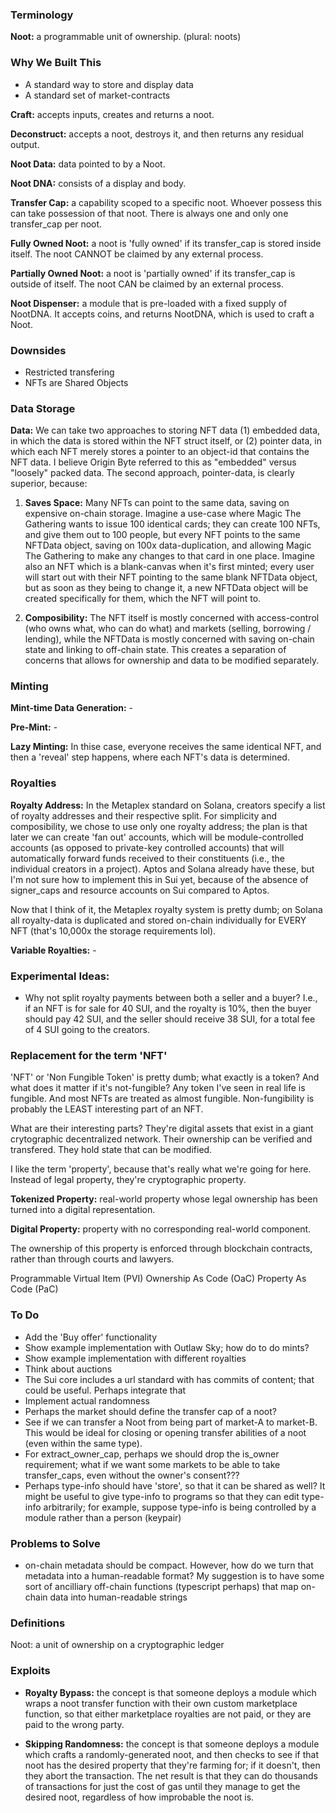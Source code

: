 ### Terminology

**Noot:** a programmable unit of ownership. (plural: noots)

### Why We Built This

- A standard way to store and display data
- A standard set of market-contracts

**Craft:** accepts inputs, creates and returns a noot.

**Deconstruct:** accepts a noot, destroys it, and then returns any residual output.

**Noot Data:** data pointed to by a Noot.

**Noot DNA:** consists of a display and body.

**Transfer Cap:** a capability scoped to a specific noot. Whoever possess this can take possession of that noot. There is always one and only one transfer_cap per noot.

**Fully Owned Noot:** a noot is 'fully owned' if its transfer_cap is stored inside itself. The noot CANNOT be claimed by any external process.

**Partially Owned Noot:** a noot is 'partially owned' if its transfer_cap is outside of itself. The noot CAN be claimed by an external process.

**Noot Dispenser:** a module that is pre-loaded with a fixed supply of NootDNA. It accepts coins, and returns NootDNA, which is used to craft a Noot.

### Downsides

- Restricted transfering
- NFTs are Shared Objects

### Data Storage

**Data:** We can take two approaches to storing NFT data (1) embedded data, in which the data is stored within the NFT struct itself, or (2) pointer data, in which each NFT merely stores a pointer to an object-id that contains the NFT data. I believe Origin Byte referred to this as "embedded" versus "loosely" packed data. The second approach, pointer-data, is clearly superior, because:

1. **Saves Space:** Many NFTs can point to the same data, saving on expensive on-chain storage. Imagine a use-case where Magic The Gathering wants to issue 100 identical cards; they can create 100 NFTs, and give them out to 100 people, but every NFT points to the same NFTData object, saving on 100x data-duplication, and allowing Magic The Gathering to make any changes to that card in one place. Imagine also an NFT which is a blank-canvas when it's first minted; every user will start out with their NFT pointing to the same blank NFTData object, but as soon as they being to change it, a new NFTData object will be created specifically for them, which the NFT will point to.

2. **Composibility:** The NFT itself is mostly concerned with access-control (who owns what, who can do what) and markets (selling, borrowing / lending), while the NFTData is mostly concerned with saving on-chain state and linking to off-chain state. This creates a separation of concerns that allows for ownership and data to be modified separately.

### Minting

**Mint-time Data Generation:** -

**Pre-Mint:** -

**Lazy Minting:** In thise case, everyone receives the same identical NFT, and then a 'reveal' step happens, where each NFT's data is determined.

### Royalties

**Royalty Address:** In the Metaplex standard on Solana, creators specify a list of royalty addresses and their respective split. For simplicity and composibility, we chose to use only one royalty address; the plan is that later we can create 'fan out' accounts, which will be module-controlled accounts (as opposed to private-key controlled accounts) that will automatically forward funds received to their constituents (i.e., the individual creators in a project). Aptos and Solana already have these, but I'm not sure how to implement this in Sui yet, because of the absence of signer_caps and resource accounts on Sui compared to Aptos.

Now that I think of it, the Metaplex royalty system is pretty dumb; on Solana all royalty-data is duplicated and stored on-chain individually for EVERY NFT (that's 10,000x the storage requirements lol).

**Variable Royalties:** -

### Experimental Ideas:

- Why not split royalty payments between both a seller and a buyer? I.e., if an NFT is for sale for 40 SUI, and the royalty is 10%, then the buyer should pay 42 SUI, and the seller should receive 38 SUI, for a total fee of 4 SUI going to the creators.

### Replacement for the term 'NFT'

'NFT' or 'Non Fungible Token' is pretty dumb; what exactly is a token? And what does it matter if it's not-fungible? Any token I've seen in real life is fungible. And most NFTs are treated as almost fungible. Non-fungibility is probably the LEAST interesting part of an NFT.

What are their interesting parts? They're digital assets that exist in a giant crytographic decentralized network. Their ownership can be verified and transfered. They hold state that can be modified.

I like the term 'property', because that's really what we're going for here. Instead of legal property, they're cryptographic property.

**Tokenized Property:** real-world property whose legal ownership has been turned into a digital representation.

**Digital Property:** property with no corresponding real-world component.

The ownership of this property is enforced through blockchain contracts, rather than through courts and lawyers.

Programmable Virtual Item (PVI)
Ownership As Code (OaC)
Property As Code (PaC)

### To Do

- Add the 'Buy offer' functionality
- Show example implementation with Outlaw Sky; how do to do mints?
- Show example implementation with different royalties
- Think about auctions
- The Sui core includes a url standard with has commits of content; that could be useful. Perhaps integrate that
- Implement actual randomness
- Perhaps the market should define the transfer cap of a noot?
- See if we can transfer a Noot from being part of market-A to market-B. This would be ideal for closing or opening transfer abilities of a noot (even within the same type).
- For extract_owner_cap, perhaps we should drop the is_owner requirement; what if we want some markets to be able to take transfer_caps, even without the owner's consent???
- Perhaps type-info should have 'store', so that it can be shared as well? It might be useful to give type-info to programs so that they can edit type-info arbitrarily; for example, suppose type-info is being controlled by a module rather than a person (keypair)

### Problems to Solve

- on-chain metadata should be compact. However, how do we turn that metadata into a human-readable format? My suggestion is to have some sort of ancilliary off-chain functions (typescript perhaps) that map on-chain data into human-readable strings

### Definitions

Noot: a unit of ownership on a cryptographic ledger

### Exploits

- **Royalty Bypass:** the concept is that someone deploys a module which wraps a noot transfer function with their own custom marketplace function, so that either marketplace royalties are not paid, or they are paid to the wrong party.

- **Skipping Randomness:** the concept is that someone deploys a module which crafts a randomly-generated noot, and then checks to see if that noot has the desired property that they're farming for; if it doesn't, then they abort the transaction. The net result is that they can do thousands of transactions for just the cost of gas until they manage to get the desired noot, regardless of how improbable the noot is.
